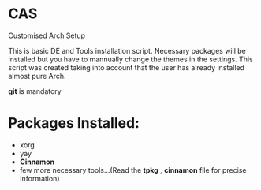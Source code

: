 # CAS
Customised Arch Setup


This is basic DE and Tools installation script. Necessary packages will be installed but you have to mannually change the themes in the settings.
This script was created taking into account that the user has already installed almost pure Arch.

**git** is mandatory

# Packages Installed:
   * xorg
   * yay
   * **Cinnamon**
   * few more necessary tools...(Read the **tpkg** , **cinnamon** file for precise information)
